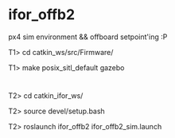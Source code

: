 # ifor_offb2

px4 sim environment && offboard setpoint'ing :P

T1> cd catkin_ws/src/Firmware/

T1> make posix_sitl_default gazebo

#

T2> cd catkin_ifor_ws/

T2> source devel/setup.bash

T2> roslaunch ifor_offb2 ifor_offb2_sim.launch

